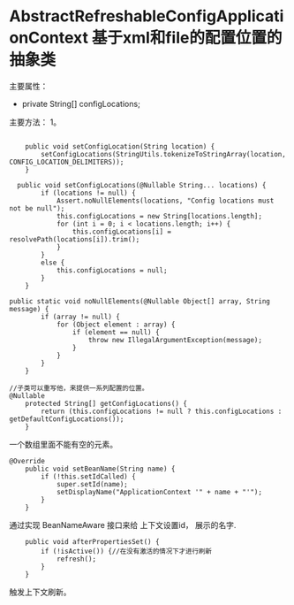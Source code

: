 # AbstractRefreshableConfigApplicationContext 基于xml和file的配置位置的抽象类

主要属性：
- private String[] configLocations; 

主要方法：
1。
```

	public void setConfigLocation(String location) {
		setConfigLocations(StringUtils.tokenizeToStringArray(location, CONFIG_LOCATION_DELIMITERS));
	}
  
  public void setConfigLocations(@Nullable String... locations) {
		if (locations != null) {
			Assert.noNullElements(locations, "Config locations must not be null");
			this.configLocations = new String[locations.length];
			for (int i = 0; i < locations.length; i++) {
				this.configLocations[i] = resolvePath(locations[i]).trim();
			}
		}
		else {
			this.configLocations = null;
		}
	}
```

```
public static void noNullElements(@Nullable Object[] array, String message) {
		if (array != null) {
			for (Object element : array) {
				if (element == null) {
					throw new IllegalArgumentException(message);
				}
			}
		}
	}

```

```
//子类可以重写他，来提供一系列配置的位置。
@Nullable
	protected String[] getConfigLocations() {
		return (this.configLocations != null ? this.configLocations : getDefaultConfigLocations());
	}

```
一个数组里面不能有空的元素。
```
@Override
	public void setBeanName(String name) {
		if (!this.setIdCalled) {
			super.setId(name);
			setDisplayName("ApplicationContext '" + name + "'");
		}
	}
```
通过实现 BeanNameAware 接口来给 上下文设置id， 展示的名字.
```@Override
	public void afterPropertiesSet() {
		if (!isActive()) {//在没有激活的情况下才进行刷新
			refresh();
		}
	}
```

触发上下文刷新。

